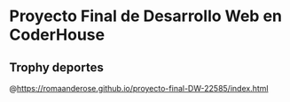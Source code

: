 # Proyecto Final de Desarrollo Web en CoderHouse
## Trophy deportes
@https://romaanderose.github.io/proyecto-final-DW-22585/index.html
